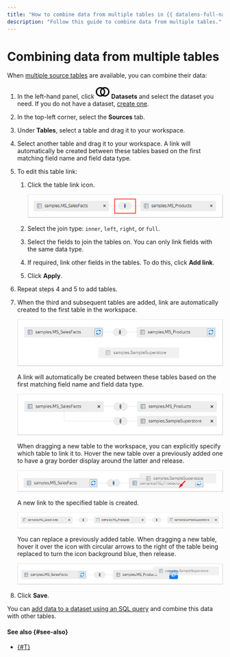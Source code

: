 ```yaml
---
title: "How to combine data from multiple tables in {{ datalens-full-name }}"
description: "Follow this guide to combine data from multiple tables."
---
```


# Combining data from multiple tables

When [multiple source tables](../../concepts/dataset/settings.md#multi-table) are available, you can combine their data:


1. In the left-hand panel, click ![image](../../../_assets/console-icons/circles-intersection.svg) **Datasets** and select the dataset you need. If you do not have a dataset, [create one](create.md).
1. In the top-left corner, select the **Sources** tab.
1. Under **Tables**, select a table and drag it to your workspace.
1. Select another table and drag it to your workspace. A link will automatically be created between these tables based on the first matching field name and field data type.
1. To edit this table link:

   1. Click the table link icon.

      ![image](../../../_assets/datalens/operations/join-data/edit-link.png)

   1. Select the join type: `inner`, `left`, `right`, or `full`.
   1. Select the fields to join the tables on. You can only link fields with the same data type.
   1. If required, link other fields in the tables. To do this, click **Add link**.
   1. Click **Apply**.

1. Repeat steps 4 and 5 to add tables.
1. When the third and subsequent tables are added, link are automatically created to the first table in the workspace.

   ![image](../../../_assets/datalens/operations/join-data/add-table-1.png)

   A link will automatically be created between these tables based on the first matching field name and field data type.

   ![image](../../../_assets/datalens/operations/join-data/add-table-2.png)

   When dragging a new table to the workspace, you can explicitly specify which table to link it to. Hover the new table over a previously added one to have a gray border display around the latter and release.

   ![image](../../../_assets/datalens/operations/join-data/add-table-3.png)

   A new link to the specified table is created.

   ![image](../../../_assets/datalens/operations/join-data/add-table-4.png)

   You can replace a previously added table. When dragging a new table, hover it over the icon with circular arrows to the right of the table being replaced to turn the icon background blue, then release.

   ![image](../../../_assets/datalens/operations/join-data/change-table.png)

1. Click **Save**.

You can [add data to a dataset using an SQL query](add-data.md) and combine this data with other tables.

#### See also {#see-also}

* [{#T}](../../concepts/data-join.md#ui-join)
